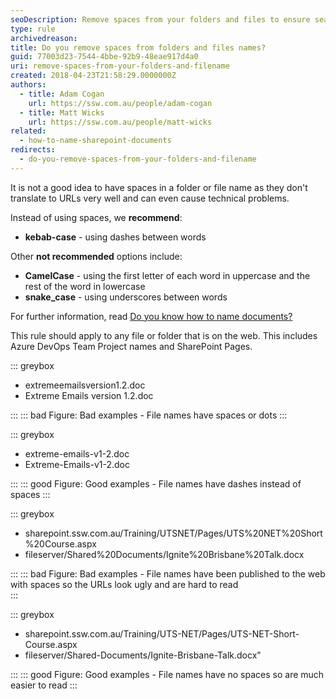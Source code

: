 ```yaml
---
seoDescription: Remove spaces from your folders and files to ensure seamless URL translation and avoid technical issues. Use kebab-case with dashes between words for a more readable and URL-friendly naming convention.
type: rule
archivedreason:
title: Do you remove spaces from folders and files names?
guid: 77003d23-7544-4bbe-92b9-48eae917d4a0
uri: remove-spaces-from-your-folders-and-filename
created: 2018-04-23T21:58:29.0000000Z
authors:
  - title: Adam Cogan
    url: https://ssw.com.au/people/adam-cogan
  - title: Matt Wicks
    url: https://ssw.com.au/people/matt-wicks
related:
  - how-to-name-sharepoint-documents
redirects:
  - do-you-remove-spaces-from-your-folders-and-filename
---
```


It is not a good idea to have spaces in a folder or file name as they don't translate to URLs very well and can even cause technical problems.

Instead of using spaces, we **recommend**:

- **kebab-case** - using dashes between words

Other **not recommended** options include:

- **CamelCase** - using the first letter of each word in uppercase and the rest of the word in lowercase
- **snake_case** - using underscores between words

For further information, read [Do you know how to name documents?](/how-to-name-sharepoint-documents)

<!--endintro-->

This rule should apply to any file or folder that is on the web. This includes Azure DevOps Team Project names and SharePoint Pages.

::: greybox

- extremeemailsversion1.2.doc
- Extreme Emails version 1.2.doc

:::
::: bad
Figure: Bad examples - File names have spaces or dots
:::

::: greybox

- extreme-emails-v1-2.doc
- Extreme-Emails-v1-2.doc

:::
::: good
Figure: Good examples - File names have dashes instead of spaces
:::

::: greybox

- sharepoint&#46;ssw&#46;com&#46;au/Training/UTSNET/Pages/UTS%20NET%20Short%20Course&#46;aspx
- fileserver/Shared%20Documents/Ignite%20Brisbane%20Talk&#46;docx

:::
::: bad
Figure: Bad examples - File names have been published to the web with spaces so the URLs look ugly and are hard to read  
:::

::: greybox

- sharepoint&#46;ssw&#46;com&#46;au/Training/UTS-NET/Pages/UTS-NET-Short-Course&#46;aspx
- fileserver/Shared-Documents/Ignite-Brisbane-Talk&#46;docx"

:::
::: good
Figure: Good examples - File names have no spaces so are much easier to read
:::
